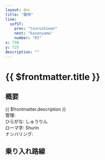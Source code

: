 ```yaml
---
layout: doc
title: "襲林"
line:
  sofST:
    prev: "tsurushiwan"
    next: "kasenyama"
    number: "02"
x: 750
y: 725
description: ""
---
```


# {{ $frontmatter.title }}
<!-- ![駅の写真の説明](駅の写真のURL) -->

## 概要
{{ $frontmatter.description }}  
管理:   
ひらがな: しゅうりん  
ローマ字: Shurin  
ナンバリング: <Numberling />

## 乗り入れ路線
<LineInfo />
